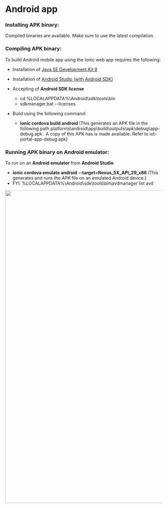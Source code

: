 # Android app

### Installing APK binary:

Compiled binaries are available. 
Make sure to use the latest compilation.


### Compiling APK binary:

To build Android mobile app using the Ionic web app requires the following:

- Installation of [Java SE Development Kit 8](https://www.oracle.com/technetwork/java/javase/downloads/jdk8-downloads-2133151.html)
- Installation of [Android Studio (with Android SDK)](https://developer.android.com/studio)
- Accepting of <b>Android SDK license</b>

  - cd %LOCALAPPDATA%\Android\sdk\tools\bin
  - sdkmanager.bat --licenses
  
- Build using the following command: 

  - <b> ionic cordova build android </b>
    (This generates an APK file in the following path platforms\android\app\build\outputs\apk\debug\app-debug.apk . A copy of this APK has is made available. Refer to iot-portal-app-debug.apk)
  
  
### Running APK binary on Android emulator:

To run on an <b>Android emulator</b> from <b>Android Studio </b> 

  - <b> ionic cordova emulate android --target=Nexus_5X_API_29_x86 </b> (This generates and runs the APK file on an emulated Android device.)
  - FYI: %LOCALAPPDATA%\Android\sdk\tools\bin\avdmanager list avd


<img src="https://github.com/richmondu/libpyiotcloud/blob/master/_images/ui_androidemulator.png" width="1000"/>
